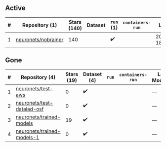 ## Active
| # | Repository (1) | Stars (140) | Dataset | `run` (1) | `containers-run` | Last Modified |
| --- | --- | --- | --- | --- | --- | --- |
| 1 | [neuronets/nobrainer](https://github.com/neuronets/nobrainer) | 140 |  | :heavy_check_mark: |  | 2024-01-29 18:29:18+00:00 |

## Gone
| # | Repository (4) | Stars (19) | Dataset (4) | `run` | `containers-run` | Last Modified |
| --- | --- | --- | --- | --- | --- | --- |
| 1 | [neuronets/test-aws](https://github.com/neuronets/test-aws) | 0 | :heavy_check_mark: |  |  | — |
| 2 | [neuronets/test-datalad-osf](https://github.com/neuronets/test-datalad-osf) | 0 | :heavy_check_mark: |  |  | — |
| 3 | [neuronets/trained-models](https://github.com/neuronets/trained-models) | 19 | :heavy_check_mark: |  |  | — |
| 4 | [neuronets/trained-models-1](https://github.com/neuronets/trained-models-1) | 0 | :heavy_check_mark: |  |  | — |
